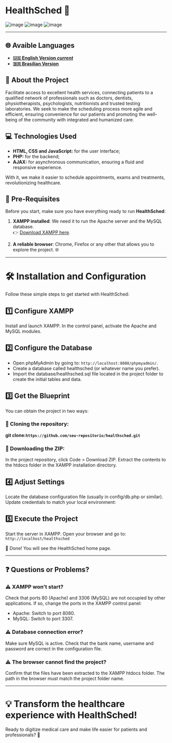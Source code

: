 # HealthSched 🏥

![image](https://github.com/user-attachments/assets/783a5b43-0818-4f81-b5e4-7f7a0add243f)
![image](https://github.com/user-attachments/assets/5b5bc460-c49d-49a5-a988-3ffd9caac7e1)
![image](https://github.com/user-attachments/assets/6f8b2539-476e-477a-a214-5cf214446764)

---

## 🌐 Avaible Languages

- **[🇺🇸 English Version _current_](https://github.com/Karlos-Eduardo-Mrqs/Scheduling_Project-HealthSched/blob/main/README.md)**
- **[🇧🇷 Brasilian Version](https://github.com/Karlos-Eduardo-Mrqs/Scheduling_Project-HealthSched/blob/main/README-BR.md)**



## 🌟 About the Project

Facilitate access to excellent health services, connecting patients to a qualified network of professionals such as doctors, dentists, physiotherapists, psychologists, nutritionists and trusted testing laboratories. 
We seek to make the scheduling process more agile and efficient, ensuring convenience for our patients and promoting the well-being of the community with integrated and humanized care.

## 💻 Technologies Used

- **HTML, CSS and JavaScript:** for the user interface;
- **PHP:** for the backend;
- **AJAX:** for asynchronous communication, ensuring a fluid and responsive experience.

With it, we make it easier to schedule appointments, exams and treatments, revolutionizing healthcare.

## 🚀 Pre-Requisites  

Before you start, make sure you have everything ready to run **HealthSched**:

1. **XAMPP installed**: We need it to run the Apache server and the MySQL database.  
   👉 [Download XAMPP here](https://www.apachefriends.org/index.html).

2. **A reliable browser**: Chrome, Firefox or any other that allows you to explore the project. 🌐  

---

# 🛠️ Installation and Configuration

Follow these simple steps to get started with HealthSched:

## 1️⃣ Configure XAMPP

Install and launch XAMPP. In the control panel, activate the Apache and MySQL modules.

## 2️⃣ Configure the Database

- Open phpMyAdmin by going to: ``http://localhost:8080/phpmyadmin/``.
- Create a database called healthsched (or whatever name you prefer).
- Import the database/healthsched.sql file located in the project folder to create the initial tables and data.

## 3️⃣ Get the Blueprint

You can obtain the project in two ways:

### 🔸 Cloning the repository:

**git clone: ​​``https://github.com/seu-repositorio/healthsched.git``**

### 🔸 Downloading the ZIP:

In the project repository, click Code > Download ZIP. 
Extract the contents to the htdocs folder in the XAMPP installation directory.

## 4️⃣ Adjust Settings

Locate the database configuration file (usually in config/db.php or similar). Update credentials to match your local environment:

## 5️⃣ Execute the Project

Start the server in XAMPP. Open your browser and go to: ``http://localhost/healthsched``

🎉 Done! You will see the HealthSched home page.

---

## ❓ Questions or Problems?

### ⚠️ XAMPP won't start?

Check that ports 80 (Apache) and 3306 (MySQL) are not occupied by other applications. If so, change the ports in the XAMPP control panel:

- Apache: Switch to port 8080.
- MySQL: Switch to port 3307.

### ⚠️ Database connection error?

Make sure MySQL is active. Check that the bank name, username and password are correct in the configuration file.

### ⚠️ The browser cannot find the project?

Confirm that the files have been extracted to the XAMPP htdocs folder. The path in the browser must match the project folder name.

---

# 💡 Transform the healthcare experience with HealthSched!

Ready to digitize medical care and make life easier for patients and professionals? 🚀